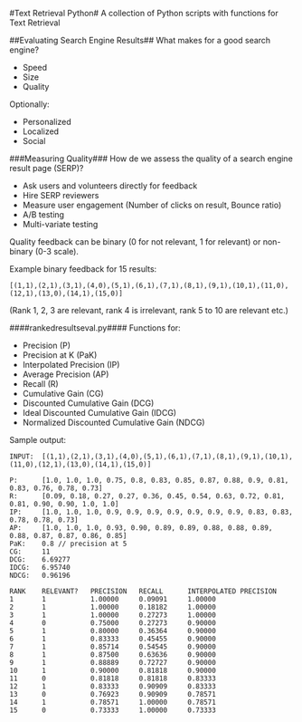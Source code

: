 #Text Retrieval Python#
A collection of Python scripts with functions for Text Retrieval

##Evaluating Search Engine Results##
What makes for a good search engine? 
- Speed
- Size
- Quality

Optionally:
- Personalized
- Localized
- Social

###Measuring Quality###
How de we assess the quality of a search engine result page (SERP)?
- Ask users and volunteers directly for feedback
- Hire SERP reviewers
- Measure user engagement (Number of clicks on result, Bounce ratio)
- A/B testing
- Multi-variate testing

Quality feedback can be binary (0 for not relevant, 1 for relevant) or non-binary (0-3 scale).

Example binary feedback for 15 results:

	[(1,1),(2,1),(3,1),(4,0),(5,1),(6,1),(7,1),(8,1),(9,1),(10,1),(11,0),(12,1),(13,0),(14,1),(15,0)]

(Rank 1, 2, 3 are relevant, rank 4 is irrelevant, rank 5 to 10 are relevant etc.)

####rankedresultseval.py####
Functions for:
- Precision (P)
- Precision at K (PaK)
- Interpolated Precision (IP)
- Average Precision (AP)
- Recall (R)
- Cumulative Gain (CG)
- Discounted Cumulative Gain (DCG)
- Ideal Discounted Cumulative Gain (IDCG)
- Normalized Discounted Cumulative Gain (NDCG)

Sample output:

	INPUT:	[(1,1),(2,1),(3,1),(4,0),(5,1),(6,1),(7,1),(8,1),(9,1),(10,1),(11,0),(12,1),(13,0),(14,1),(15,0)]

	P: 		[1.0, 1.0, 1.0, 0.75, 0.8, 0.83, 0.85, 0.87, 0.88, 0.9, 0.81, 0.83, 0.76, 0.78, 0.73]
	R: 		[0.09, 0.18, 0.27, 0.27, 0.36, 0.45, 0.54, 0.63, 0.72, 0.81, 0.81, 0.90, 0.90, 1.0, 1.0]
	IP: 	[1.0, 1.0, 1.0, 0.9, 0.9, 0.9, 0.9, 0.9, 0.9, 0.9, 0.83, 0.83, 0.78, 0.78, 0.73]
	AP: 	[1.0, 1.0, 1.0, 0.93, 0.90, 0.89, 0.89, 0.88, 0.88, 0.89, 0.88, 0.87, 0.87, 0.86, 0.85]
	PaK: 	0.8 // precision at 5
	CG: 	11
	DCG: 	6.69277
	IDCG: 	6.95740
	NDCG: 	0.96196

	RANK	RELEVANT?	PRECISION	RECALL		INTERPOLATED PRECISION
	1		1			1.00000		0.09091		1.00000
	2		1			1.00000		0.18182		1.00000
	3		1			1.00000		0.27273		1.00000
	4		0			0.75000		0.27273		0.90000
	5		1			0.80000		0.36364		0.90000
	6		1			0.83333		0.45455		0.90000
	7		1			0.85714		0.54545		0.90000
	8		1			0.87500		0.63636		0.90000
	9		1			0.88889		0.72727		0.90000
	10		1			0.90000		0.81818		0.90000
	11		0			0.81818		0.81818		0.83333
	12		1			0.83333		0.90909		0.83333
	13		0			0.76923		0.90909		0.78571
	14		1			0.78571		1.00000		0.78571
	15		0			0.73333		1.00000		0.73333